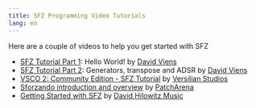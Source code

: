 ```yaml
---
title: SFZ Programming Video Tutorials
lang: en
---
```

Here are a couple of videos to help you get started with SFZ

- [SFZ Tutorial Part 1](https://youtu.be/bTFs524KrGc): Hello World! by [David Viens](https://www.youtube.com/channel/UCpTtSrRlp5wdTR3ngzs731w)
- [SFZ Tutorial Part 2](https://youtu.be/iWIRegt32o0): Generators, transpose and ADSR by [David Viens](https://www.youtube.com/channel/UCpTtSrRlp5wdTR3ngzs731w)
- [VSCO 2: Community Edition - SFZ Tutorial](https://youtu.be/-H5G72wm0s0) by [Versilian Studios](https://www.youtube.com/channel/UCknu0fv59liI8a2_E3Jp9fA)
- [Sforzando introduction and overview](https://youtu.be/O62kISpCN9Y) by [PatchArena](https://www.youtube.com/channel/UCyOG7WKLHTZ8otfJ60ZY62Q)
- [Getting Started with SFZ](https://youtu.be/gmTmy6Byx6g) by [David Hilowitz Music](https://www.youtube.com/channel/UCCoAJ5JYKYTMubpTIsWi70w)
